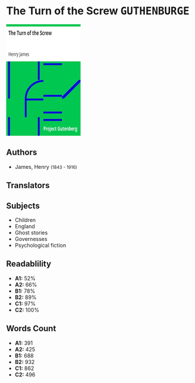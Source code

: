 # The Turn of the Screw <kbd>GUTHENBURGE</kbd>

![](./cover.medium.jpg "")

## Authors


 - James, Henry <small>(1843 - 1916)</small>

## Translators



## Subjects


 - Children
 - England
 - Ghost stories
 - Governesses
 - Psychological fiction

## Readablility


 - **A1:** 52%
 - **A2:** 66%
 - **B1:** 78%
 - **B2:** 89%
 - **C1:** 97%
 - **C2:** 100%

## Words Count


 - **A1:** 391
 - **A2:** 425
 - **B1:** 688
 - **B2:** 932
 - **C1:** 862
 - **C2:** 496
